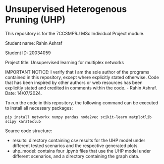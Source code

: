 # Unsupervised Heterogenous Pruning (UHP)

This repository is for the 7CCSMPRJ MSc Individual Project module.

Student name: Rahin Ashraf

Student ID: 20034059

Project title: Unsupervised learning for multiplex networks

IMPORTANT NOTICE: I verify that I am the sole author of the programs contained in this repository, except where explicitly stated otherwise. Code that has been inspired by other authors or web resources has been explicitly stated and credited in comments within the code. - Rahin Ashraf. Date: 14/07/2024.

To run the code in this repository, the following command can be executed to install all necessary packages: 

`pip install networkx numpy pandas node2vec scikit-learn matplotlib scipy karateclub`

Source code structure:
- results: directory containing csv results for the UHP model under different tested scenarios and the respective generated plots.
- uhp_model: contains four .ipynb files that use the UHP model under different scenarios, and a directory containing the graph data.
